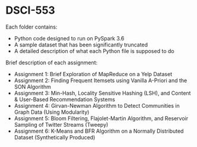 # DSCI-553

Each folder contains:
- Python code designed to run on PySpark 3.6
- A sample dataset that has been significantly truncated
- A detailed description of what each Python file is supposed to do

Brief description of each assignment:
- Assignment 1: Brief Exploration of MapReduce on a Yelp Dataset
- Assignment 2: Finding Frequent Itemsets using Vanilla A-Priori and the SON Algorithm
- Assignment 3: Min-Hash, Locality Sensitive Hashing (LSH), and Content & User-Based Recommendation Systems
- Assignment 4: Girvan-Newman Algorithm to Detect Communities in Graph Data (Using Modularity)
- Assignment 5: Bloom Filtering, Flajolet-Martin Algorithm, and Reservoir Sampling of Twitter Streams (Tweepy)
- Assignment 6: K-Means and BFR Algorithm on a Normally Distributed Dataset (Synthetically Produced)
